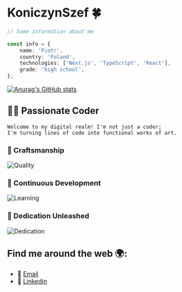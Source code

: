 # KoniczynSzef 🍀

```ts
// Some information about me

const info = {
    name: 'Piotr',
    country: 'Poland',
    technologies: ['Next.js', 'TypeScript', 'React'],
    grade: 'high school',
};
```

[![Anurag's GitHub stats](https://github-readme-stats.vercel.app/api?username=koniczynszef&show_icons=true&theme=tokyonight)](https://github.com/anuraghazra/github-readme-stats)

## 👨‍💻 Passionate Coder

```
Welcome to my digital realm! I'm not just a coder; 
I'm turning lines of code into functional works of art.
```

### 🌟 Craftsmanship
![Quality](https://img.shields.io/badge/Quality-Exceptional-brightgreen)

### 🧠 Continuous Development
![Learning](https://img.shields.io/badge/Learning-Perpetual-blue)

### 💪 Dedication Unleashed
![Dedication](https://img.shields.io/badge/Dedication-Unwavering-red)

## Find me around the web 🌍:

-   📧 [Email](mailto:koniczynszef@gmail.com)
-   🔗 [Linkedin](https://www.linkedin.com/in/piotr-ko%C5%84czyk-866142251/)
